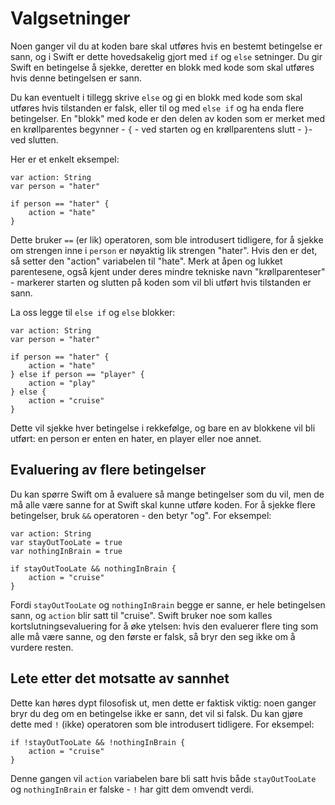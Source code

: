# Valgsetninger

Noen ganger vil du at koden bare skal utføres hvis en bestemt betingelse er sann, og i Swift er dette hovedsakelig gjort med `if` og `else` setninger. Du gir Swift en betingelse å sjekke, deretter en blokk med kode som skal utføres hvis denne betingelsen er sann.

Du kan eventuelt i tillegg skrive `else` og gi en blokk med kode som skal utføres hvis tilstanden er falsk, eller til og med `else if` og ha enda flere betingelser. En "blokk" med kode er den delen av koden som er merket med en krøllparentes begynner - `{` - ved starten og en krøllparentens slutt - `}`- ved slutten.

Her er et enkelt eksempel:

    var action: String
    var person = "hater"

    if person == "hater" {
        action = "hate"
    }

Dette bruker `==` (er lik) operatoren, som ble introdusert tidligere, for å sjekke om strengen inne i `person` er nøyaktig lik strengen "hater". Hvis den er det, så setter den "action" variabelen til "hate". Merk at åpen og lukket parentesene, også kjent under deres mindre tekniske navn "krøllparenteser" - markerer starten og slutten på koden som vil bli utført hvis tilstanden er sann.

La oss legge til `else if` og `else` blokker:

    var action: String
    var person = "hater"

    if person == "hater" {
        action = "hate"
    } else if person == "player" {
        action = "play"
    } else {
        action = "cruise"
    }

Dette vil sjekke hver betingelse i rekkefølge, og bare en av blokkene vil bli utført: en person er enten en hater, en player eller noe annet.


## Evaluering av flere betingelser

Du kan spørre Swift om å evaluere så mange betingelser som du vil, men de må alle være sanne for at Swift skal kunne utføre koden. For å sjekke flere betingelser, bruk `&&` operatoren - den betyr "og". For eksempel:

    var action: String
    var stayOutTooLate = true
    var nothingInBrain = true

    if stayOutTooLate && nothingInBrain {
        action = "cruise"
    }

Fordi `stayOutTooLate` og `nothingInBrain` begge er sanne, er hele betingelsen sann, og `action` blir satt til "cruise". Swift bruker noe som kalles kortslutningsevaluering for å øke ytelsen: hvis den evaluerer flere ting som alle må være sanne, og den første er falsk, så bryr den seg ikke om å vurdere resten.


## Lete etter det motsatte av sannhet

Dette kan høres dypt filosofisk ut, men dette er faktisk viktig: noen ganger bryr du deg om en betingelse ikke er sann, det vil si falsk. Du kan gjøre dette med `!` (ikke) operatoren som ble introdusert tidligere. For eksempel:

    if !stayOutTooLate && !nothingInBrain {
        action = "cruise"
    }

Denne gangen vil `action` variabelen bare bli satt hvis både `stayOutTooLate` og `nothingInBrain` er falske - `!` har gitt dem omvendt verdi.